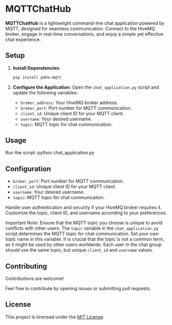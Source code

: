 # MQTTChatHub

**MQTTChatHub** is a lightweight command-line chat application powered by MQTT, designed for seamless communication. Connect to the HiveMQ broker, engage in real-time conversations, and enjoy a simple yet effective chat experience.

## Setup

1. **Install Dependencies:**
    ```bash
    pip install paho-mqtt
    ```

2. **Configure the Application:**
    Open the `chat_application.py` script and update the following variables:
    - `broker_address`: Your HiveMQ broker address.
    - `broker_port`: Port number for MQTT communication.
    - `client_id`: Unique client ID for your MQTT client.
    - `username`: Your desired username.
    - `topic`: MQTT topic for chat communication.

## Usage

Run the script:
python chat_application.py 

## Configuration

- `broker_port`: Port number for MQTT communication.
- `client_id`: Unique client ID for your MQTT client.
- `username`: Your desired username.
- `topic`: MQTT topic for chat communication.

Handle user authentication and security if your HiveMQ broker requires it. Customize the topic, client ID, and username according to your preferences.

Important Note: Ensure that the MQTT topic you choose is unique to avoid conflicts with other users. The `topic` variable in the `chat_application.py` script determines the MQTT topic for chat communication. Set your own topic name in this variable. It is crucial that the topic is not a common term, as it might be used by other users worldwide. Each user in the chat group should use the same topic, but unique `client_id` and `username` values.


## Contributing

Contributions are welcome! 

Feel free to contribute by opening issues or submitting pull requests.

## License

This project is licensed under the [MIT License](LICENSE).
